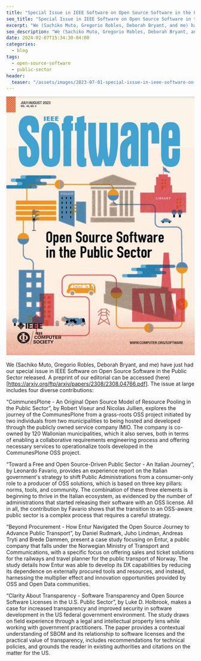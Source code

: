 ```yaml
---
title: "Special Issue in IEEE Software on Open Source Software in the Public Sector"
seo_title: "Special Issue in IEEE Software on Open Source Software in the Public Sector"
excerpt: "We (Sachiko Muto, Gregorio Robles, Deborah Bryant, and me) have just had our special issue in IEEE Software on Open Source Software in the Public Sector released. Here is a brief summary of the four papers included in the issue."
seo_description: "We (Sachiko Muto, Gregorio Robles, Deborah Bryant, and me) have just had our special issue in IEEE Software on Open Source Software in the Public Sector released. Here is a brief summary of the four papers included in the issue."
date: 2024-02-07T15:34:30-04:00
categories:
  - blog
tags:
  - open-source-software
  - public-sector
header:
  teaser: "/assets/images/2023-07-01-special-issue-in-ieee-software-on-open-source-software-in-the-public-sector/teaser.jpg"
---
```



<div class="thumbnail-container">
<img src="/assets/images/2023-07-01-special-issue-in-ieee-software-on-open-source-software-in-the-public-sector/teaser.jpg" alt=""></div>

We (Sachiko Muto, Gregorio Robles, Deborah Bryant, and me) have just had our special issue in IEEE Software on Open Source Software in the Public Sector released. A preprint of our editorial can be accessed (here)[https://arxiv.org/ftp/arxiv/papers/2308/2308.04766.pdf]. The issue at large includes four diverse contributions:

“CommunesPlone - An Original Open Source Model of Resource Pooling in the Public Sector”, by Robert Viseur and Nicolas Jullien, explores the journey of the CommunesPlone from a grass-roots OSS project initiated by two individuals from two municipalities to being hosted and developed through the publicly owned service company IMIO. The company is co-owned by 120 Wallonian municipalities, which it also serves, both in terms of enabling a collaborative requirements engineering process and offering necessary services to operationalize tools developed in the CommunesPlone OSS project.

“Toward a Free and Open Source-Driven Public Sector - An Italian Journey”, by Leonardo Favario, provides an experience report on the Italian government's strategy to shift Public Administrations from a consumer-only role to a producer of OSS solutions, which is based on three key pillars: norms, tools, and community. The combination of these three elements is beginning to thrive in the Italian ecosystem, as evidenced by the number of administrations that started releasing their software with an OSS license. All in all, the contribution by Favario shows that the transition to an OSS-aware public sector is a complex process that requires a careful strategy.

“Beyond Procurement - How Entur Navigated the Open Source Journey to Advance Public Transport”, by Daniel Rudmark, Juho Lindman, Andreas Tryti and Brede Dammen, present a case study focusing on Entur, a public company that falls under the Norwegian Ministry of Transport and Communications, with a specific focus on offering sales and ticket solutions for the railways and travel planner for the public transport of Norway. The study details how Entur was able to develop its DX capabilities by reducing its dependence on externally procured tools and resources, and instead, harnessing the multiplier effect and innovation opportunities provided by OSS and Open Data communities.

“Clarity About Transparency - Software Transparency and Open Source Software Licenses in the U.S. Public Sector”, by Luke D. Holbrook, makes a case for increased transparency and improved security in software development in the US federal government environment. The study draws on field experience through a legal and intellectual property lens while working with government practitioners. The paper provides a contextual understanding of SBOM and its relationship to software licenses and the practical value of transparency, includes recommendations for technical policies, and grounds the reader in existing authorities and citations on the matter for the US.
